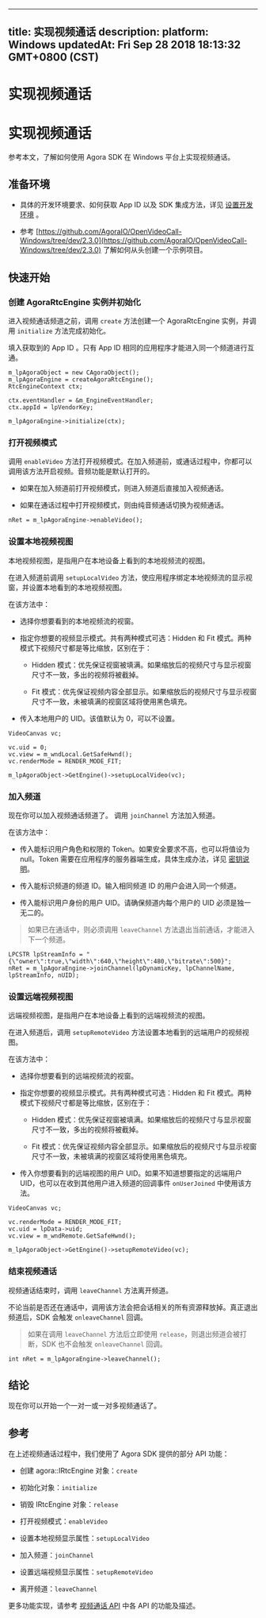 
---
title: 实现视频通话
description: 
platform: Windows
updatedAt: Fri Sep 28 2018 18:13:32 GMT+0800 (CST)
---
# 实现视频通话
# 实现视频通话

参考本文，了解如何使用 Agora SDK 在 Windows 平台上实现视频通话。

## 准备环境

-   具体的开发环境要求、如何获取 App ID 以及 SDK 集成方法，详见 [设置开发环境](../../cn/Quickstart%20Guide/windows_video.md) 。

-   参考 [https://github.com/AgoraIO/OpenVideoCall-Windows/tree/dev/2.3.0](https://github.com/AgoraIO/OpenVideoCall-Windows/tree/dev/2.3.0) 了解如何从头创建一个示例项目。


## 快速开始

### 创建 AgoraRtcEngine 实例并初始化

进入视频通话频道之前，调用 <code>create</code> 方法创建一个 AgoraRtcEngine 实例，并调用 <code>initialize</code> 方法完成初始化。

填入获取到的 App ID 。只有 App ID 相同的应用程序才能进入同一个频道进行互通。

```
m_lpAgoraObject = new CAgoraObject();
m_lpAgoraEngine = createAgoraRtcEngine();
RtcEngineContext ctx;

ctx.eventHandler = &m_EngineEventHandler;
ctx.appId = lpVendorKey;

m_lpAgoraEngine->initialize(ctx);
```

### 打开视频模式

调用 <code>enableVideo</code> 方法打开视频模式。在加入频道前，或通话过程中，你都可以调用该方法开启视频。音频功能是默认打开的。

-   如果在加入频道前打开视频模式，则进入频道后直接加入视频通话。

-   如果在通话过程中打开视频模式，则由纯音频通话切换为视频通话。


```
nRet = m_lpAgoraEngine->enableVideo();
```

### 设置本地视频视图

本地视频视图，是指用户在本地设备上看到的本地视频流的视图。

在进入频道前调用 <code>setupLocalVideo</code> 方法，使应用程序绑定本地视频流的显示视窗，并设置本地看到的本地视频视图。

在该方法中：

-   选择你想要看到的本地视频流的视窗。

-   指定你想要的视频显示模式。共有两种模式可选：Hidden 和 Fit 模式。两种模式下视频尺寸都是等比缩放，区别在于：

    -   Hidden 模式：优先保证视窗被填满。如果缩放后的视频尺寸与显示视窗尺寸不一致，多出的视频将被截掉。

    -   Fit 模式：优先保证视频内容全部显示。如果缩放后的视频尺寸与显示视窗尺寸不一致，未被填满的视窗区域将使用黑色填充。

-   传入本地用户的 UID。该值默认为 0，可以不设置。


```
VideoCanvas vc;

vc.uid = 0;
vc.view = m_wndLocal.GetSafeHwnd();
vc.renderMode = RENDER_MODE_FIT;

m_lpAgoraObject->GetEngine()->setupLocalVideo(vc);
```

### 加入频道

现在你可以加入视频通话频道了。 调用 <code>joinChannel</code> 方法加入频道。

在该方法中：

-   传入能标识用户角色和权限的 Token。如果安全要求不高，也可以将值设为 null。Token 需要在应用程序的服务器端生成，具体生成办法，详见 [密钥说明](../../cn/Agora%20Platform/token.md)。

-   传入能标识频道的频道 ID。输入相同频道 ID 的用户会进入同一个频道。

-   传入能标识用户身份的用户 UID。请确保频道内每个用户的 UID 必须是独一无二的。


> 如果已在通话中，则必须调用 <code>leaveChannel</code> 方法退出当前通话，才能进入下一个频道。

```
LPCSTR lpStreamInfo = "{\"owner\":true,\"width\":640,\"height\":480,\"bitrate\":500}";
nRet = m_lpAgoraEngine->joinChannel(lpDynamicKey, lpChannelName, lpStreamInfo, nUID);
```

### 设置远端视频视图

远端视频视图，是指用户在本地设备上看到的远端视频流的视图。

在进入频道后，调用 <code>setupRemoteVideo</code> 方法设置本地看到的远端用户的视频视图。

在该方法中：

-   选择你想要看到的远端视频流的视窗。

-   指定你想要的视频显示模式。共有两种模式可选：Hidden 和 Fit 模式。两种模式下视频尺寸都是等比缩放，区别在于：

    -   Hidden 模式：优先保证视窗被填满。如果缩放后的视频尺寸与显示视窗尺寸不一致，多出的视频将被截掉。

    -   Fit 模式：优先保证视频内容全部显示。如果缩放后的视频尺寸与显示视窗尺寸不一致，未被填满的视窗区域将使用黑色填充。

-   传入你想要看到的远端视图的用户 UID。如果不知道想要指定的远端用户 UID，也可以在收到其他用户进入频道的回调事件 <code>onUserJoined</code> 中使用该方法。


```
VideoCanvas vc;

vc.renderMode = RENDER_MODE_FIT;
vc.uid = lpData->uid;
vc.view = m_wndRemote.GetSafeHwnd();

m_lpAgoraObject->GetEngine()->setupRemoteVideo(vc);
```

### 结束视频通话

视频通话结束时，调用 <code>leaveChannel</code> 方法离开频道。

不论当前是否还在通话中，调用该方法会把会话相关的所有资源释放掉。真正退出频道后，SDK 会触发 <code>onleaveChannel</code> 回调。

> 如果在调用 <code>leaveChannel</code> 方法后立即使用 <code>release</code>，则退出频道会被打断，SDK 也不会触发 <code>onleaveChannel</code> 回调。

```
int nRet = m_lpAgoraEngine->leaveChannel();
```

## 结论

现在你可以开始一个一对一或一对多视频通话了。

## 参考

在上述视频通话过程中，我们使用了 Agora SDK 提供的部分 API 功能：

-   创建 agora::IRtcEngine 对象：<code>create</code>

-   初始化对象：<code>initialize</code>

-   销毁 IRtcEngine 对象：<code>release</code>

-   打开视频模式：<code>enableVideo</code>

-   设置本地视频显示属性：<code>setupLocalVideo</code>

-   加入频道：<code>joinChannel</code>

-   设置远端视频显示属性：<code>setupRemoteVideo</code>

-   离开频道：<code>leaveChannel</code>


更多功能实现，请参考  [视频通话 API](https://docs.agora.io/cn/Video/API%20Reference/cpp/index.html) 中各 API 的功能及描述。


